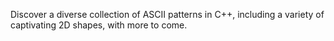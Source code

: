 Discover a diverse collection of ASCII patterns in C++, including a variety of captivating 2D shapes, with more to come.
